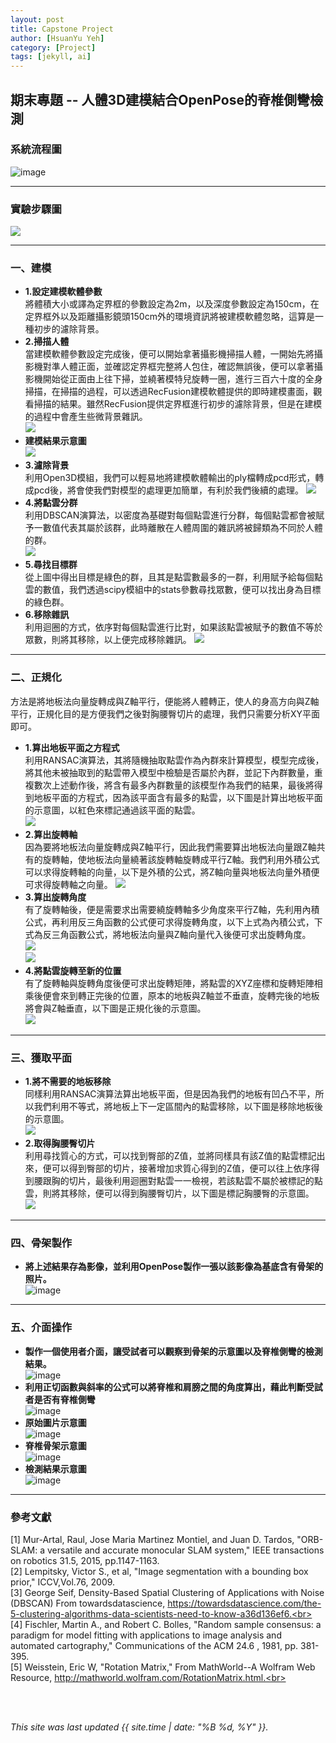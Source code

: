 ```yaml
---
layout: post
title: Capstone Project
author: [HsuanYu Yeh]
category: [Project]
tags: [jekyll, ai]
---
```


## 期末專題 -- 人體3D建模結合OpenPose的脊椎側彎檢測

### 系統流程圖
![image](https://user-images.githubusercontent.com/71216874/212288380-56bc0eee-b3f8-4be6-834e-cf4cb822182e.png)

---
### 實驗步驟圖
![](https://github.com/thegr8est/AI-course/blob/gh-pages/images/%E5%9C%96%E7%89%871.jpg?raw=true)<br>

---
### 一、建模
* **1.設定建模軟體參數**<br>
將體積大小或譯為定界框的參數設定為2m，以及深度參數設定為150cm，在定界框外以及距離攝影鏡頭150cm外的環境資訊將被建模軟體忽略，這算是一種初步的濾除背景。<br>
* **2.掃描人體**<br>
當建模軟體參數設定完成後，便可以開始拿著攝影機掃描人體，一開始先將攝影機對準人體正面，並確認定界框完整將人包住，確認無誤後，便可以拿著攝影機開始從正面由上往下掃，並繞著模特兒旋轉一圈，進行三百六十度的全身掃描，在掃描的過程，可以透過RecFusion建模軟體提供的即時建模畫面，觀看掃描的結果。雖然RecFusion提供定界框進行初步的濾除背景，但是在建模的過程中會產生些微背景雜訊。<br>
![](https://github.com/thegr8est/AI-course/blob/gh-pages/images/%E5%9C%96%E7%89%872.jpg?raw=true)<br>
* **建模結果示意圖**<br>
![](https://github.com/thegr8est/AI-course/blob/gh-pages/images/%E5%9C%96%E7%89%873.jpg?raw=true)<br>
* **3.濾除背景**<br>
利用Open3D模組，我們可以輕易地將建模軟體輸出的ply檔轉成pcd形式，轉成pcd後，將會使我們對模型的處理更加簡單，有利於我們後續的處理。
![](https://github.com/thegr8est/AI-course/blob/gh-pages/images/%E5%9C%96%E7%89%874.jpg?raw=true)<br>
* **4.將點雲分群**<br>
利用DBSCAN演算法，以密度為基礎對每個點雲進行分群，每個點雲都會被賦予一數值代表其屬於該群，此時離散在人體周圍的雜訊將被歸類為不同於人體的群。<br>
![](https://github.com/thegr8est/AI-course/blob/gh-pages/images/%E5%9C%96%E7%89%875.jpg?raw=true)<br>
* **5.尋找目標群**<br>
從上圖中得出目標是綠色的群，且其是點雲數最多的一群，利用賦予給每個點雲的數值，我們透過scipy模組中的stats參數尋找眾數，便可以找出身為目標的綠色群。
* **6.移除雜訊**<br>
利用迴圈的方式，依序對每個點雲進行比對，如果該點雲被賦予的數值不等於眾數，則將其移除，以上便完成移除雜訊。
![](https://github.com/thegr8est/AI-course/blob/gh-pages/images/%E5%9C%96%E7%89%876.jpg?raw=true)<br>

---
### 二、正規化
方法是將地板法向量旋轉成與Z軸平行，便能將人體轉正，使人的身高方向與Z軸平行，正規化目的是方便我們之後對胸腰臀切片的處理，我們只需要分析XY平面即可。<br>
* **1.算出地板平面之方程式**<br>
利用RANSAC演算法，其將隨機抽取點雲作為內群來計算模型，模型完成後，將其他未被抽取到的點雲帶入模型中檢驗是否屬於內群，並記下內群數量，重複數次上述動作後，將含有最多內群數量的該模型作為我們的結果，最後將得到地板平面的方程式，因為該平面含有最多的點雲，以下圖是計算出地板平面的示意圖，以紅色來標記通過該平面的點雲。<br>
![](https://github.com/thegr8est/AI-course/blob/gh-pages/images/%E5%9C%96%E7%89%877.jpg?raw=true)<br>
* **2.算出旋轉軸**<br>
因為要將地板法向量旋轉成與Z軸平行，因此我們需要算出地板法向量跟Z軸共有的旋轉軸，使地板法向量繞著該旋轉軸旋轉成平行Z軸。我們利用外積公式可以求得旋轉軸的向量，以下是外積的公式，將Z軸向量與地板法向量外積便可求得旋轉軸之向量。
![](https://github.com/thegr8est/AI-course/blob/gh-pages/images/%E5%9C%96%E7%89%879.JPG?raw=true)<br>
* **3.算出旋轉角度**<br>
有了旋轉軸後，便是需要求出需要繞旋轉軸多少角度來平行Z軸，先利用內積公式，再利用反三角函數的公式便可求得旋轉角度，以下上式為內積公式，下式為反三角函數公式，將地板法向量與Z軸向量代入後便可求出旋轉角度。<br>
![](https://github.com/thegr8est/AI-course/blob/gh-pages/images/%E5%9C%96%E7%89%8710.JPG?raw=true)<br>
![](https://github.com/thegr8est/AI-course/blob/gh-pages/images/%E5%9C%96%E7%89%8711.JPG?raw=true)<br>
* **4.將點雲旋轉至新的位置**<br>
有了旋轉軸與旋轉角度後便可求出旋轉矩陣，將點雲的XYZ座標和旋轉矩陣相乘後便會來到轉正完後的位置，原本的地板與Z軸並不垂直，旋轉完後的地板將會與Z軸垂直，以下圖是正規化後的示意圖。<br>
![](https://github.com/thegr8est/AI-course/blob/gh-pages/images/%E5%9C%96%E7%89%878.jpg?raw=true)<br>

---
### 三、獲取平面
* **1.將不需要的地板移除**<br>
同樣利用RANSAC演算法算出地板平面，但是因為我們的地板有凹凸不平，所以我們利用不等式，將地板上下一定區間內的點雲移除，以下圖是移除地板後的示意圖。<br>
![](https://github.com/thegr8est/AI-course/blob/gh-pages/images/%E5%9C%96%E7%89%8712.jpg?raw=true)<br>
* **2.取得胸腰臀切片**<br>
利用尋找質心的方式，可以找到臀部的Z值，並將同樣具有該Z值的點雲標記出來，便可以得到臀部的切片，接著增加求質心得到的Z值，便可以往上依序得到腰跟胸的切片，最後利用迴圈對點雲一一檢視，若該點雲不屬於被標記的點雲，則將其移除，便可以得到胸腰臀切片，以下圖是標記胸腰臀的示意圖。<br>
![](https://github.com/thegr8est/AI-course/blob/gh-pages/images/%E5%9C%96%E7%89%8713.jpg?raw=true)<br>

---
### 四、骨架製作
* **將上述結果存為影像，並利用OpenPose製作一張以該影像為基底含有骨架的照片。**<br>
![image](https://user-images.githubusercontent.com/71216874/212284531-bf1d0d5f-0dda-4e96-a2e3-afc1b02d367d.png)<br>

---
### 五、介面操作
* **製作一個使用者介面，讓受試者可以觀察到骨架的示意圖以及脊椎側彎的檢測結果。**<br>
![image](https://user-images.githubusercontent.com/71216874/212285940-fbe09685-26f4-4029-a3b4-b370850ed3ed.png)<br>
* **利用正切函數與斜率的公式可以將脊椎和肩膀之間的角度算出，藉此判斷受試者是否有脊椎側彎**<br>
![image](https://user-images.githubusercontent.com/71216874/212286113-75823712-c420-4e70-a9a5-55ae6d12783d.png)<br>
* **原始圖片示意圖**<br>
![image](https://user-images.githubusercontent.com/71216874/212287370-b465b846-cb22-49c9-9c59-1d1c617afa9a.png)<br>
* **脊椎骨架示意圖**<br>
![image](https://user-images.githubusercontent.com/71216874/212287553-fd0f1e25-56fe-4cee-a43b-8aea1f2745bb.png)<br>
* **檢測結果示意圖**<br>
![image](https://user-images.githubusercontent.com/71216874/212286170-1adc17cd-7a0c-4ec8-877f-71b9d2244b72.png)<br>

---
### 參考文獻<br>
[1]	Mur-Artal, Raul, Jose Maria Martinez Montiel, and Juan D. Tardos, "ORB-SLAM: a versatile and accurate monocular SLAM system," IEEE transactions on robotics 31.5, 2015, pp.1147-1163.<br>
[2]	Lempitsky, Victor S., et al, "Image segmentation with a bounding box prior," ICCV,Vol.76, 2009.<br>
[3]	George Seif, Density-Based Spatial Clustering of Applications with Noise (DBSCAN) From towardsdatascience, https://towardsdatascience.com/the-5-clustering-algorithms-data-scientists-need-to-know-a36d136ef6.<br>
[4]	Fischler, Martin A., and Robert C. Bolles, "Random sample consensus: a paradigm for model fitting with applications to image analysis and automated cartography," Communications of the ACM 24.6 , 1981, pp. 381-395.<br>
[5]	Weisstein, Eric W, "Rotation Matrix," From MathWorld--A Wolfram Web Resource, http://mathworld.wolfram.com/RotationMatrix.html.<br>










<br>
<br>

*This site was last updated {{ site.time | date: "%B %d, %Y" }}.*


